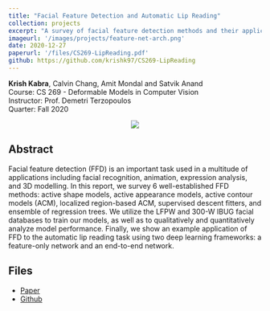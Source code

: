 ```yaml
---
title: "Facial Feature Detection and Automatic Lip Reading"
collection: projects
excerpt: "A survey of facial feature detection methods and their application for automatic lip reading"
imageurl: '/images/projects/feature-net-arch.png'
date: 2020-12-27
paperurl: '/files/CS269-LipReading.pdf'
github: https://github.com/krishk97/CS269-LipReading
---
```


<strong>Krish Kabra</strong>, Calvin Chang, Amit Mondal and Satvik Anand <br>
Course: CS 269 - Deformable Models in Computer Vision <br>
Instructor: Prof. Demetri Terzopoulos <br> 
Quarter: Fall 2020

<center><img src="/images/projects/cs269-overview.png"></center>

## Abstract 
Facial feature detection (FFD) is an important task used
in a multitude of applications including facial recognition,
animation, expression analysis, and 3D modelling. In this
report, we survey 6 well-established FFD methods: active
shape models, active appearance models, active contour
models (ACM), localized region-based ACM, supervised descent
fitters, and ensemble of regression trees. We utilize the
LFPW and 300-W IBUG facial databases to train our models,
as well as to qualitatively and quantitatively analyze
model performance. Finally, we show an example application
of FFD to the automatic lip reading task using two
deep learning frameworks: a feature-only network and an
end-to-end network.

## Files
- [Paper](/files/CS269-LipReading.pdf)
- [Github](https://github.com/krishk97/CS269-LipReading)